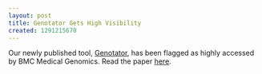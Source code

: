 ```yaml
---
layout: post
title: Genotator Gets High Visibility
created: 1291215670
---
```

Our newly published tool, <a href="http://genotator.hms.harvard.edu">Genotator</a>, has been flagged as highly accessed by BMC Medical Genomics. Read the paper <a href="http://www.biomedcentral.com/1755-8794/3/50">here</a>. 
